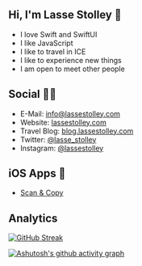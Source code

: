 ## Hi, I'm Lasse Stolley 👋

- I love Swift and SwiftUI
- I like JavaScript
- I like to travel in ICE
- I like to experience new things
- I am open to meet other people

## Social 🙋‍♂️

- E-Mail: [info@lassestolley.com](mailto:info@lassestolley.com)
- Website: [lassestolley.com](https://lassestolley.com)
- Travel Blog: [blog.lassestolley.com](https://blog.lassestolley.com)
- Twitter: [@lasse_stolley](https://mobile.twitter.com/lasse_stolley)
- Instagram: [@lassestolley](https://www.instagram.com/lassestolley)

## iOS Apps 📱

- [Scan & Copy](https://apps.apple.com/de/app/scan-copy/id1567797344)

## Analytics

[![GitHub Streak](http://github-readme-streak-stats.herokuapp.com?user=lassestolley&theme=city-lights&hide_border=true&date_format=M%20j%5B%2C%20Y%5D)](https://git.io/streak-stats)

[![Ashutosh's github activity graph](https://github-readme-activity-graph.cyclic.app/graph?username=lassestolley&theme=react-dark&hide_title=true&hide_border=false&area=true)](https://github.com/ashutosh00710/github-readme-activity-graph)
